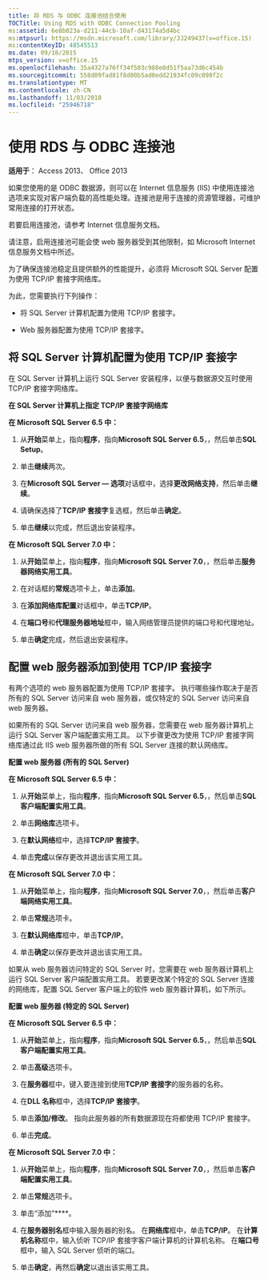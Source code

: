```yaml
---
title: 将 RDS 与 ODBC 连接池结合使用
TOCTitle: Using RDS with ODBC Connection Pooling
ms:assetid: 6e8b023a-d211-44cb-10af-d43174a5d4bc
ms:mtpsurl: https://msdn.microsoft.com/library/JJ249437(v=office.15)
ms:contentKeyID: 48545513
ms.date: 09/18/2015
mtps_version: v=office.15
ms.openlocfilehash: 35a4327a76ff34f503c988e8d51f5aa73d6c454b
ms.sourcegitcommit: 558d09fad81f8d80b5ad0edd21934fc09c098f2c
ms.translationtype: MT
ms.contentlocale: zh-CN
ms.lasthandoff: 11/03/2018
ms.locfileid: "25946718"
---
```

# <a name="using-rds-with-odbc-connection-pooling"></a>使用 RDS 与 ODBC 连接池


**适用于**： Access 2013、 Office 2013

如果您使用的是 ODBC 数据源，则可以在 Internet 信息服务 (IIS) 中使用连接池选项来实现对客户端负载的高性能处理。连接池是用于连接的资源管理器，可维护常用连接的打开状态。

若要启用连接池，请参考 Internet 信息服务文档。

请注意，启用连接池可能会使 web 服务器受到其他限制，如 Microsoft Internet 信息服务文档中所述。

为了确保连接池稳定且提供额外的性能提升，必须将 Microsoft SQL Server 配置为使用 TCP/IP 套接字网络库。

为此，您需要执行下列操作：

  - 将 SQL Server 计算机配置为使用 TCP/IP 套接字。

  - Web 服务器配置为使用 TCP/IP 套接字。

## <a name="configuring-the-sql-server-computer-to-use-tcpip-sockets"></a>将 SQL Server 计算机配置为使用 TCP/IP 套接字

在 SQL Server 计算机上运行 SQL Server 安装程序，以便与数据源交互时使用 TCP/IP 套接字网络库。

**在 SQL Server 计算机上指定 TCP/IP 套接字网络库**

**在 Microsoft SQL Server 6.5 中：**

1.  从**开始**菜单上，指向**程序**，指向**Microsoft SQL Server 6.5**，，然后单击**SQL Setup**。

2.  单击**继续**两次。

3.  在**Microsoft SQL Server — 选项**对话框中，选择**更改网络支持**，然后单击**继续**。

4.  请确保选择了**TCP/IP 套接字**复选框，然后单击**确定**。

5.  单击**继续**以完成，然后退出安装程序。

**在 Microsoft SQL Server 7.0 中：**

1.  从**开始**菜单上，指向**程序**，指向**Microsoft SQL Server 7.0**，，然后单击**服务器网络实用工具**。

2.  在对话框的**常规**选项卡上，单击**添加**。

3.  在**添加网络库配置**对话框中，单击**TCP/IP**。

4.  在**端口号**和**代理服务器地址**框中，输入网络管理员提供的端口号和代理地址。

5.  单击**确定**完成，然后退出安装程序。

## <a name="configuring-the-web-server-to-use-tcpip-sockets"></a>配置 web 服务器添加到使用 TCP/IP 套接字

有两个选项的 web 服务器配置为使用 TCP/IP 套接字。 执行哪些操作取决于是否所有的 SQL Server 访问来自 web 服务器，或仅特定的 SQL Server 访问来自 web 服务器。

如果所有的 SQL Server 访问来自 web 服务器，您需要在 web 服务器计算机上运行 SQL Server 客户端配置实用工具。 以下步骤更改为使用 TCP/IP 套接字网络库通过此 IIS web 服务器所做的所有 SQL Server 连接的默认网络库。

**配置 web 服务器 (所有的 SQL Server)**

**在 Microsoft SQL Server 6.5 中：**

1.  从**开始**菜单上，指向**程序**，指向**Microsoft SQL Server 6.5**，，然后单击**SQL 客户端配置实用工具**。

2.  单击**网络库**选项卡。

3.  在**默认网络**框中，选择**TCP/IP 套接字**。

4.  单击**完成**以保存更改并退出该实用工具。

**在 Microsoft SQL Server 7.0 中：**

1.  从**开始**菜单上，指向**程序**，指向**Microsoft SQL Server 7.0**，，然后单击**客户端网络实用工具**。

2.  单击**常规**选项卡。

3.  在**默认网络库**框中，单击**TCP/IP**。

4.  单击**确定**以保存更改并退出该实用工具。

如果从 web 服务器访问特定的 SQL Server 时，您需要在 web 服务器计算机上运行 SQL Server 客户端配置实用工具。 若要更改某个特定的 SQL Server 连接的网络库，配置 SQL Server 客户端上的软件 web 服务器计算机，如下所示。

**配置 web 服务器 (特定的 SQL Server)**

**在 Microsoft SQL Server 6.5 中：**

1.  从**开始**菜单上，指向**程序**，指向**Microsoft SQL Server 6.5**，，然后单击**SQL 客户端配置实用工具**。

2.  单击**高级**选项卡。

3.  在**服务器**框中，键入要连接到使用**TCP/IP 套接字**的服务器的名称。

4.  在**DLL 名称**框中，选择**TCP/IP 套接字**。

5.  单击**添加/修改**。 指向此服务器的所有数据源现在将都使用 TCP/IP 套接字。

6.  单击**完成**。

**在 Microsoft SQL Server 7.0 中：**

1.  从**开始**菜单上，指向**程序**，指向**Microsoft SQL Server 7.0**，，然后单击**客户端配置实用工具**。

2.  单击**常规**选项卡。

3.  单击“添加”****。

4.  在**服务器别名**框中输入服务器的别名。 在**网络库**框中，单击**TCP/IP**。 在**计算机名称**框中，输入侦听 TCP/IP 套接字客户端计算机的计算机名称。 在**端口号**框中，输入 SQL Server 侦听的端口。

5.  单击**确定**，再然后**确定**以退出该实用工具。

